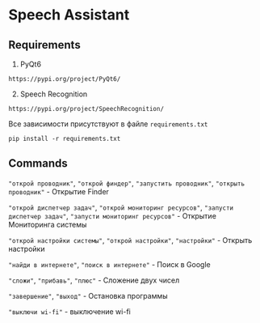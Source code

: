 # Speech Assistant

## Requirements

1. PyQt6

`https://pypi.org/project/PyQt6/`

2. Speech Recognition

`https://pypi.org/project/SpeechRecognition/`

Все зависимости присутствуют в файле `requirements.txt`

`pip install -r requirements.txt`

## Commands

`"открой проводник"`, `"открой финдер"`, `"запустить проводник"`, `"открыть проводник"` - Открытие Finder <br/>

`"открой диспетчер задач"`, `"открой мониторинг ресурсов"`, `"запусти диспетчер задач"`, `"запусти мониторинг ресурсов"` - Открытие Мониторинга системы <br/>

`"открой настройки системы"`, `"открой настройки"`, `"настройки"` - Открыть настройки <br/>

`"найди в интернете"`, `"поиск в интернете"` - Поиск в Google <br/>

`"сложи"`, `"прибавь"`, `"плюс"` - Сложение двух чисел <br/>

`"завершение"`, `"выход"` - Остановка программы <br/>

`"выключи wi-fi"` - выключение wi-fi <br/>
